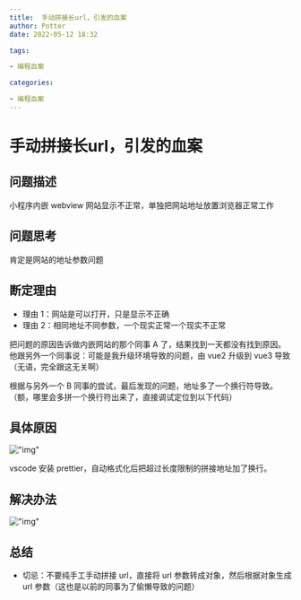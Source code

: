 ```yaml
---
title:  手动拼接长url，引发的血案
author: Potter
date: 2022-05-12 18:32

tags:

- 编程血案

categories:

- 编程血案
---
```


# 手动拼接长url，引发的血案


## 问题描述

小程序内嵌 webview 网站显示不正常，单独把网站地址放置浏览器正常工作

## 问题思考

肯定是网站的地址参数问题

## 断定理由

- 理由 1：网站是可以打开，只是显示不正确
- 理由 2：相同地址不同参数，一个现实正常一个现实不正常

把问题的原因告诉做内嵌网站的那个同事 A 了，结果找到一天都没有找到原因。他跟另外一个同事说：可能是我升级环境导致的问题，由 vue2 升级到 vue3 导致（无语，完全跟这无关啊）

根据与另外一个 B 同事的尝试，最后发现的问题，地址多了一个换行符导致。（额，哪里会多拼一个换行符出来了，直接调试定位到以下代码）

## 具体原因

!["img"](https://cdn.jsdelivr.net/gh/yxw007/BlogPicBed@master//img/20220512182400.png)

vscode 安装 prettier，自动格式化后把超过长度限制的拼接地址加了换行。

## 解决办法

!["img"](https://cdn.jsdelivr.net/gh/yxw007/BlogPicBed@master//img/20220512182342.png)

## 总结

- 切忌：不要纯手工手动拼接 url，直接将 url 参数转成对象，然后根据对象生成 url 参数（这也是以前的同事为了偷懒导致的问题）
